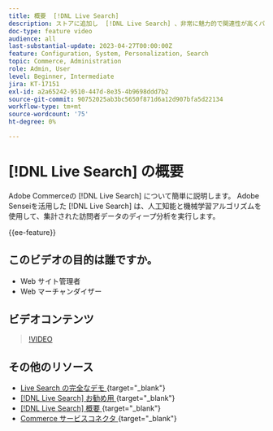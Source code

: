 ```yaml
---
title: 概要  [!DNL Live Search]
description: ストアに追加し  [!DNL Live Search] 、非常に魅力的で関連性が高くパーソナライズされたショッピングエクスペリエンスを作成する方法を説明します。
doc-type: feature video
audience: all
last-substantial-update: 2023-04-27T00:00:00Z
feature: Configuration, System, Personalization, Search
topic: Commerce, Administration
role: Admin, User
level: Beginner, Intermediate
jira: KT-17151
exl-id: a2a65242-9510-447d-8e35-4b9698ddd7b2
source-git-commit: 90752025ab3bc5650f871d6a12d907bfa5d22134
workflow-type: tm+mt
source-wordcount: '75'
ht-degree: 0%

---
```


# [!DNL Live Search] の概要

Adobe Commerceの [!DNL Live Search] について簡単に説明します。 Adobe Senseiを活用した [!DNL Live Search] は、人工知能と機械学習アルゴリズムを使用して、集計された訪問者データのディープ分析を実行します。

{{ee-feature}}

## このビデオの目的は誰ですか。

- Web サイト管理者
- Web マーチャンダイザー

## ビデオコンテンツ

>[!VIDEO](https://video.tv.adobe.com/v/3418797?learn=on)


## その他のリソース

- [Live Search の完全なデモ ](https://experienceleague.adobe.com/docs/commerce-learn/tutorials/getting-started/capabilities/live-search-full-demonstration.html?lang=ja){target="_blank"}
- [[!DNL Live Search]  お勧め用 ](https://experienceleague.adobe.com/docs/commerce-learn/tutorials/marketing/live-search-recommendations.html?lang=ja){target="_blank"}
- [[!DNL Live Search]  概要 ](https://experienceleague.adobe.com/docs/commerce-merchant-services/live-search/overview.html?lang=ja){target="_blank"}
- [Commerce サービスコネクタ ](https://experienceleague.adobe.com/docs/commerce-merchant-services/user-guides/integration-services/saas.html?lang=ja){target="_blank"}

